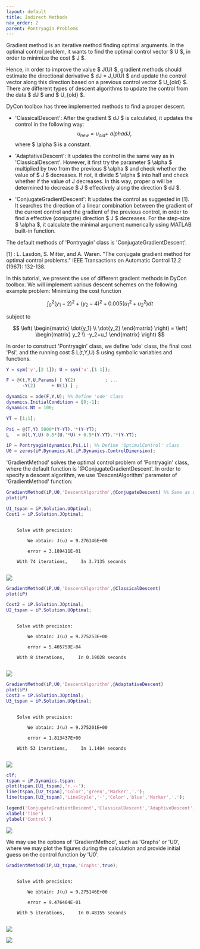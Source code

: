 ```yaml
---
layout: default
title: Indirect Methods
nav_order: 2
parent: Pontryagin Problems 
---
```


Gradient method is an iterative method finding optimal arguments. In the optimal control problem, it wants to find the optimal control vector $ U $, in order to minimize the cost $ J $.


Hence, in order to improve the value $ J(U) $, gradient methods should estimate the directional derivative $ dJ = J_U(U) $ and update the control vector along this direction based on a previous control vector $ U_{old} $. There are different types of descent algorithms to update the control from the data $ dJ $ and $ U_{old} $.


DyCon toolbox has three implemented methods to find a proper descent.


- 'ClassicalDescent': After the gradient $ dJ $ is calculated, it updates the control in the following way: $$ u_ {new} = u_ {old} + \ alpha dJ, $$ where $ \alpha $ is a constant.


- 'AdaptativeDescent': It updates the control in the same way as in 'ClassicalDescent'. However, it first try the parameter $ \alpha $ multiplied by two from the previous $ \alpha $ and check whether the value of $ J $ decreases. If not, it divide $ \alpha $ into half and check whether if the value of J decreases. In this way, proper $\alpha$ will be determined to decrease $ J $ effectively along the direction $ dJ $.


- 'ConjugateGradientDescent': It updates the control as suggested in [1]. It searches the direction of a linear combination between the gradient of the current control and the gradient of the previous control, in order to find a effective (conjugate) direction $ J $ decreases. For the step-size $ \alpha $, it calculate the minimal argument numerically using MATLAB built-in function.


The default methods of 'Pontryagin' class is 'ConjugateGradientDescent'.


[1] : L. Lasdon, S. Mitter, and A. Waren. "The conjugate gradient method for optimal control problems." IEEE Transactions on Automatic Control 12.2 (1967): 132-138.


In this tutorial, we present the use of different gradient methods in DyCon toolbox. We will implement various descent schemes on the following example problem: Minimizing the cost function


$$  \int_0^2 (y_1-2)^2 + (y_2-4)^2 + 0.005(u_1^2 + u_2^2) dt $$


subject to


$$ \left( \begin{matrix}       \dot{y_1} \\       \dot{y_2}     \end{matrix} \right)    =     \left( \begin{matrix}               y_2     \\               -y_2+u_1      \end{matrix} \right) $$


In order to construct 'Pontryagin' class, we define 'ode' class, the final cost 'Psi', and the running cost $ L(t,Y,U) $ using symbolic variables and functions.

```matlab
Y = sym('y',[2 1]); U = sym('u',[1 1]);

F = @(t,Y,U,Params) [ Y(2)           ; ...
      -Y(2)      + U(1) ] ;

dynamics = ode(F,Y,U); %% Define 'ode' class
dynamics.InitialCondition = [0;-1];
dynamics.Nt = 100;

YT = [1;1];

Psi = @(T,Y) 5000*(Y-YT).'*(Y-YT);
L   = @(t,Y,U) 0.5*(U.'*U) + 0.5*(Y-YT).'*(Y-YT);

iP = Pontryagin(dynamics,Psi,L); %% Define 'OptimalControl' class
U0 = zeros(iP.Dynamics.Nt,iP.Dynamics.ControlDimension);
```


'GradientMethod' solves the optimal control problem of 'Pontryagin' class, where the default function is '@ConjugateGradientDescent'. In order to specify a descent algorithm, we use 'DescentAlgorithm' parameter of 'GradientMethod' function:

```matlab
GradientMethod(iP,U0,'DescentAlgorithm',@ConjugateDescent) %% Same as default
plot(iP)

U1_tspan = iP.Solution.UOptimal;
Cost1 = iP.Solution.JOptimal;
```


```

    Solve with precision: 

        We obtain: J(u) = 9.276146E+00

        error = 3.189411E-01

    With 74 iterations,     In 3.7135 seconds


```


![]({{site.url}}/{{site.baseurl}}/assets/imgs/04-PontryaginProblems/T042/copiaRM_01.png)


```matlab
GradientMethod(iP,U0,'DescentAlgorithm',@ClassicalDescent)
plot(iP)

Cost2 = iP.Solution.JOptimal;
U2_tspan = iP.Solution.UOptimal;
```


```

    Solve with precision: 

        We obtain: J(u) = 9.275253E+00

        error = 5.405759E-04

    With 8 iterations,     In 0.19028 seconds


```


![]({{site.url}}/{{site.baseurl}}/assets/imgs/04-PontryaginProblems/T042/copiaRM_02.png)


```matlab
GradientMethod(iP,U0,'DescentAlgorithm',@AdaptativeDescent)
plot(iP)
Cost3 = iP.Solution.JOptimal;
U3_tspan = iP.Solution.UOptimal;
```


```

    Solve with precision: 

        We obtain: J(u) = 9.275201E+00

        error = 1.813437E+00

    With 53 iterations,     In 1.1484 seconds


```


![]({{site.url}}/{{site.baseurl}}/assets/imgs/04-PontryaginProblems/T042/copiaRM_03.png)


```matlab
clf;
tspan = iP.Dynamics.tspan;
plot(tspan,[U1_tspan],'r.--');
line(tspan,[U2_tspan],'Color','green','Marker','.');
line(tspan,[U3_tspan],'LineStyle','-','Color','blue','Marker','.');

legend('ConjugateGradientDescent','ClassicalDescent','AdaptiveDescent')
xlabel('Time')
ylabel('Control')
```


![]({{site.url}}/{{site.baseurl}}/assets/imgs/04-PontryaginProblems/T042/copiaRM_04.png)

We may use the options of 'GradientMethod', such as 'Graphs' or 'U0', where we may plot the figures during the calculation and provide initial guess on the control function by 'U0'.

```matlab
GradientMethod(iP,U3_tspan,'Graphs',true);
```


```

    Solve with precision: 

        We obtain: J(u) = 9.275146E+00

        error = 9.476464E-01

    With 5 iterations,     In 0.48155 seconds


```


![]({{site.url}}/{{site.baseurl}}/assets/imgs/04-PontryaginProblems/T042/copiaRM_05.png)

![]({{site.url}}/{{site.baseurl}}/assets/imgs/04-PontryaginProblems/T042/copiaRM_06.png)

